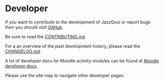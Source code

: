 # Developer

If you want to contribute to the development of JazzQuiz or report bugs then you should visit [GitHub](https://github.com/KQMATH/moodle-mod_jazzquiz).

Be sure to read the [CONTRIBUTING.md](https://github.com/KQMATH/moodle-mod_jazzquiz/blob/master/CONTRIBUTING.md)

For a an overview of the past development history, please read the [CHANGELOG.md](https://github.com/KQMATH/moodle-mod_jazzquiz/blob/master/CHANGELOG.md).

A lot of developer docs for Moodle activity modules can be found at [Moodle developer docs](https://docs.moodle.org/dev/Activity_modules).

Please use the site map to navigate other developer pages.